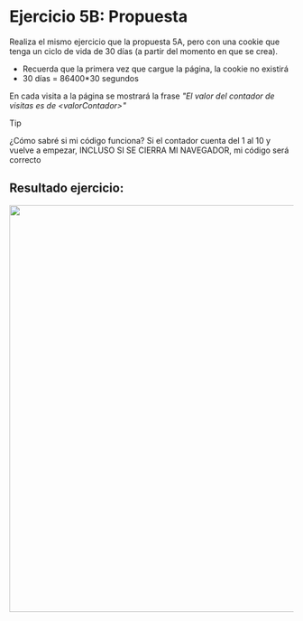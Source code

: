 # Ejercicio 5B: Propuesta

Realiza el mismo ejercicio que la propuesta 5A, pero con una cookie que tenga un ciclo de vida de 30 días (a partir del momento en que se crea).

* Recuerda que la primera vez que cargue la página, la cookie no existirá
* 30 días = 86400*30 segundos

En cada visita a la página se mostrará la frase *"El valor del contador de visitas es de \<valorContador\>"*

> [!TIP]
> ¿Cómo sabré si mi código funciona? Si el contador cuenta del 1 al 10 y vuelve a empezar, INCLUSO SI SE CIERRA MI NAVEGADOR, mi código será correcto

## Resultado ejercicio:
<p align="center">
  <img src="https://github.com/user-attachments/assets/e8340ad3-de27-447f-8cb0-bd440faa3f9b" width="720">
</p>
